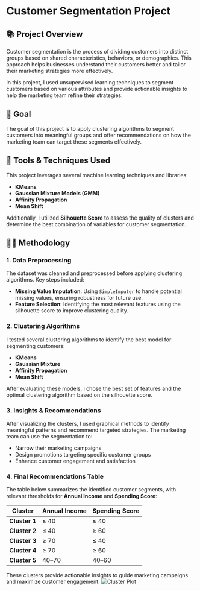 # Customer Segmentation Project

## 📚 Project Overview
Customer segmentation is the process of dividing customers into distinct groups based on shared characteristics, behaviors, or demographics. This approach helps businesses understand their customers better and tailor their marketing strategies more effectively.

In this project, I used unsupervised learning techniques to segment customers based on various attributes and provide actionable insights to help the marketing team refine their strategies.

## 🧠 Goal
The goal of this project is to apply clustering algorithms to segment customers into meaningful groups and offer recommendations on how the marketing team can target these segments effectively.

## 🔧 Tools & Techniques Used
This project leverages several machine learning techniques and libraries:
- **KMeans**
- **Gaussian Mixture Models (GMM)**
- **Affinity Propagation**
- **Mean Shift**

Additionally, I utilized **Silhouette Score** to assess the quality of clusters and determine the best combination of variables for customer segmentation.

## 🧑‍💻 Methodology

### 1. Data Preprocessing
The dataset was cleaned and preprocessed before applying clustering algorithms. Key steps included:
- **Missing Value Imputation**: Using `SimpleImputer` to handle potential missing values, ensuring robustness for future use.
- **Feature Selection**: Identifying the most relevant features using the silhouette score to improve clustering quality.

### 2. Clustering Algorithms
I tested several clustering algorithms to identify the best model for segmenting customers:
- **KMeans**
- **Gaussian Mixture**
- **Affinity Propagation**
- **Mean Shift**

After evaluating these models, I chose the best set of features and the optimal clustering algorithm based on the silhouette score.

### 3. Insights & Recommendations
After visualizing the clusters, I used graphical methods to identify meaningful patterns and recommend targeted strategies. The marketing team can use the segmentation to:
- Narrow their marketing campaigns
- Design promotions targeting specific customer groups
- Enhance customer engagement and satisfaction

### 4. Final Recommendations Table

The table below summarizes the identified customer segments, with relevant thresholds for **Annual Income** and **Spending Score**:

| **Cluster** | **Annual Income** | **Spending Score** |
|-------------|-------------------|--------------------|
| **Cluster 1** | ≤ 40              | ≤ 40               |
| **Cluster 2** | ≤ 40              | ≥ 60               |
| **Cluster 3** | ≥ 70              | ≤ 40               |
| **Cluster 4** | ≥ 70              | ≥ 60               |
| **Cluster 5** | 40–70             | 40–60              |

These clusters provide actionable insights to guide marketing campaigns and maximize customer engagement.
![Cluster Plot](D:\NIKOLA\Matematika\Primenjena_matematika\Mašinsko_učenje\Portfolio\Customer_Segmentation\customer_segmentation.png)


